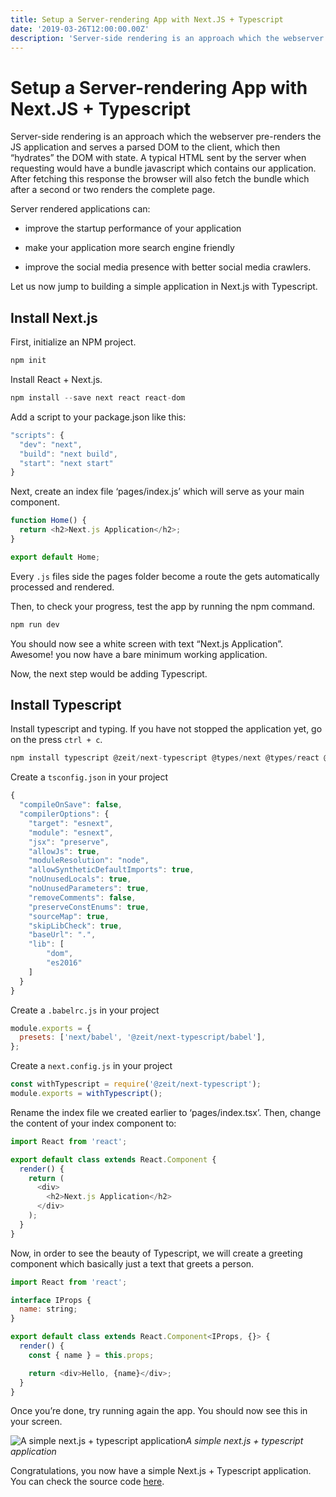 ```yaml
---
title: Setup a Server-rendering App with Next.JS + Typescript
date: '2019-03-26T12:00:00.00Z'
description: 'Server-side rendering is an approach which the webserver pre-renders the JS application and serves a parsed DOM to the client, which then “hydrates” the DOM with state.'
---
```


# Setup a Server-rendering App with Next.JS + Typescript

Server-side rendering is an approach which the webserver pre-renders the JS application and serves a parsed DOM to the client, which then “hydrates” the DOM with state. A typical HTML sent by the server when requesting would have a bundle javascript which contains our application. After fetching this response the browser will also fetch the bundle which after a second or two renders the complete page.

Server rendered applications can:

- improve the startup performance of your application

- make your application more search engine friendly

- improve the social media presence with better social media crawlers.

Let us now jump to building a simple application in Next.js with Typescript.

## Install Next.js

First, initialize an NPM project.

```js
npm init
```

Install React + Next.js.

```js
npm install --save next react react-dom
```

Add a script to your package.json like this:

```js
"scripts": {
  "dev": "next",
  "build": "next build",
  "start": "next start"
}
```

Next, create an index file ‘pages/index.js’ which will serve as your main component.

```js
function Home() {
  return <h2>Next.js Application</h2>;
}

export default Home;
```

Every `.js` files side the pages folder become a route the gets automatically processed and rendered.

Then, to check your progress, test the app by running the npm command.

```js
npm run dev
```

You should now see a white screen with text “Next.js Application”. Awesome! you now have a bare minimum working application.

Now, the next step would be adding Typescript.

## Install Typescript

Install typescript and typing. If you have not stopped the application yet, go on the press `ctrl + c`.

```js
npm install typescript @zeit/next-typescript @types/next @types/react @types/react-dom --save-dev
```

Create a `tsconfig.json` in your project

```js
{
  "compileOnSave": false,
  "compilerOptions": {
    "target": "esnext",
    "module": "esnext",
    "jsx": "preserve",
    "allowJs": true,
    "moduleResolution": "node",
    "allowSyntheticDefaultImports": true,
    "noUnusedLocals": true,
    "noUnusedParameters": true,
    "removeComments": false,
    "preserveConstEnums": true,
    "sourceMap": true,
    "skipLibCheck": true,
    "baseUrl": ".",
    "lib": [
        "dom",
        "es2016"
    ]
  }
}
```

Create a `.babelrc.js` in your project

```js
module.exports = {
  presets: ['next/babel', '@zeit/next-typescript/babel'],
};
```

Create a `next.config.js` in your project

```js
const withTypescript = require('@zeit/next-typescript');
module.exports = withTypescript();
```

Rename the index file we created earlier to ‘pages/index.tsx’. Then, change the content of your index component to:

```js
import React from 'react';

export default class extends React.Component {
  render() {
    return (
      <div>
        <h2>Next.js Application</h2>
      </div>
    );
  }
}
```

Now, in order to see the beauty of Typescript, we will create a greeting component which basically just a text that greets a person.

```js
import React from 'react';

interface IProps {
  name: string;
}

export default class extends React.Component<IProps, {}> {
  render() {
    const { name } = this.props;

    return <div>Hello, {name}</div>;
  }
}
```

Once you’re done, try running again the app. You should now see this in your screen.

![A simple next.js + typescript application](https://cdn-images-1.medium.com/max/2000/1*c9pP1TCOKACtgTO37RcdLQ.png)_A simple next.js + typescript application_

Congratulations, you now have a simple Next.js + Typescript application. You can check the source code [here](https://github.com/junibrosas/nextjs-typescript).
